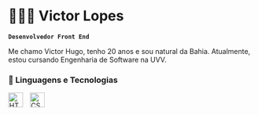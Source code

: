 # 🧑🏻‍💻 Victor Lopes

**`Desenvolvedor Front End`**

Me chamo Victor Hugo, tenho 20 anos e sou natural da Bahia. Atualmente, estou cursando Engenharia de Software na UVV.



### 🤖 Linguagens e Tecnologias

<img  
    alt="HTML"
    title="HTML" 
    width="30px" 
    style="padding-right: 10px;" 
    src="https://cdn.jsdelivr.net/gh/devicons/devicon@latest/icons/html5/html5-original.svg" 
/>
<img  
    alt="CSS" 
    title="CSS"
    width="30px" 
    style="padding-right: 10px;" 
    src="https://cdn.jsdelivr.net/gh/devicons/devicon@latest/icons/css3/css3-original.svg" 
/>
